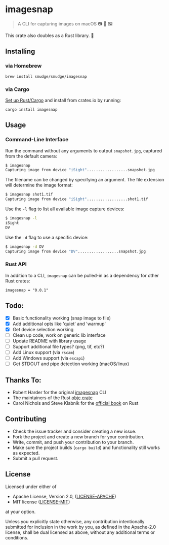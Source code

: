 # imagesnap

> A CLI for capturing images on macOS 📷 📸 🖼️

This crate also doubles as a Rust library. 🦀

## Installing

### via Homebrew

```
brew install smudge/smudge/imagesnap
```

### via Cargo

[Set up Rust/Cargo](https://doc.rust-lang.org/book/ch01-01-installation.html)
and install from crates.io by running:

```
cargo install imagesnap
```

## Usage

### Command-Line Interface

Run the command without any arguments to output `snapshot.jpg`, captured from the default camera:

```bash
$ imagesnap
Capturing image from device "iSight"..................snapshot.jpg
```

The filename can be changed by specifying an argument. The file extension will determine the image format:

```bash
$ imagesnap shot1.tif
Capturing image from device "iSight"..................shot1.tif
```

Use the `-l` flag to list all available image capture devices:

```bash
$ imagesnap -l
iSight
DV
```

Use the `-d` flag to use a specific device:

```bash
$ imagesnap -d DV
Capturing image from device "DV"..................snapshot.jpg
```

### Rust API

In addition to a CLI, `imagesnap` can be pulled-in as a dependency for other Rust crates:

```
imagesnap = "0.0.1"
```

## Todo:

- [X] Basic functionality working (snap image to file)
- [X] Add additional opts like 'quiet' and 'warmup'
- [X] Get device selection working
- [ ] Clean up code, work on generic lib interface
- [ ] Update README with library usage
- [ ] Support additional file types? (png, tif, etc?)
- [ ] Add Linux support (via `rscam`)
- [ ] Add Windows support (via `escapi`)
- [ ] Get STDOUT and pipe detection working (macOS/linux)

## Thanks To:

* Robert Harder for the original [imagesnap](https://github.com/rharder/imagesnap) CLI
* The maintainers of the Rust [objc crate](https://github.com/SSheldon/rust-objc)
* Carol Nichols and Steve Klabnik for the [official book](https://doc.rust-lang.org/book/) on Rust

## Contributing

* Check the issue tracker and consider creating a new issue.
* Fork the project and create a new branch for your contribution.
* Write, commit, and push your contribution to your branch.
* Make sure the project builds (`cargo build`) and functionality still works as expected.
* Submit a pull request.

## License

Licensed under either of

- Apache License, Version 2.0, ([LICENSE-APACHE](LICENSE-APACHE))
- MIT license ([LICENSE-MIT](LICENSE-MIT))

at your option.

Unless you explicitly state otherwise, any contribution intentionally submitted for inclusion
in the work by you, as defined in the Apache-2.0 license, shall be dual licensed as above,
without any additional terms or conditions.
